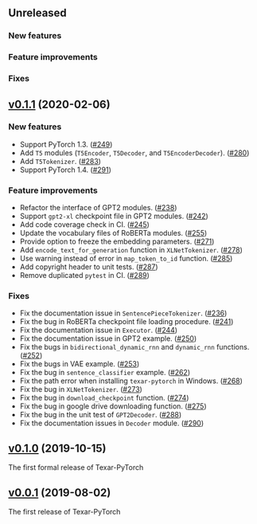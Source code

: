## Unreleased

### New features

### Feature improvements

### Fixes

## [v0.1.1](https://github.com/asyml/texar-pytorch/releases/tag/v0.1.0) (2020-02-06)

### New features

* Support PyTorch 1.3. ([#249](https://github.com/asyml/texar-pytorch/pull/249))
* Add `T5` modules (`T5Encoder`, `T5Decoder`, and `T5EncoderDecoder`). ([#280](https://github.com/asyml/texar-pytorch/pull/280))
* Add `T5Tokenizer`. ([#283](https://github.com/asyml/texar-pytorch/pull/283))
* Support PyTorch 1.4. ([#291](https://github.com/asyml/texar-pytorch/pull/291))

### Feature improvements

* Refactor the interface of GPT2 modules. ([#238](https://github.com/asyml/texar-pytorch/pull/238)) 
* Support `gpt2-xl` checkpoint file in GPT2 modules. ([#242](https://github.com/asyml/texar-pytorch/pull/242))
* Add code coverage check in CI. ([#245](https://github.com/asyml/texar-pytorch/pull/245))
* Update the vocabulary files of RoBERTa modules. ([#255](https://github.com/asyml/texar-pytorch/pull/255))
* Provide option to freeze the embedding parameters. ([#271](https://github.com/asyml/texar-pytorch/pull/271))
* Add `encode_text_for_generation` function in `XLNetTokenizer`. ([#278](https://github.com/asyml/texar-pytorch/pull/278))
* Use warning instead of error in `map_token_to_id` function. ([#285](https://github.com/asyml/texar-pytorch/pull/285))
* Add copyright header to unit tests. ([#287](https://github.com/asyml/texar-pytorch/pull/287))
* Remove duplicated `pytest` in CI. ([#289](https://github.com/asyml/texar-pytorch/pull/289))

### Fixes

* Fix the documentation issue in `SentencePieceTokenizer`. ([#236](https://github.com/asyml/texar-pytorch/pull/236))
* Fix the bug in RoBERTa checkpoint file loading procedure. ([#241](https://github.com/asyml/texar-pytorch/pull/241))
* Fix the documentation issue in `Executor`. ([#244](https://github.com/asyml/texar-pytorch/pull/244))
* Fix the documentation issue in GPT2 example. ([#250](https://github.com/asyml/texar-pytorch/pull/250))
* Fix the bugs in `bidirectional_dynamic_rnn` and `dynamic_rnn` functions. ([#252](https://github.com/asyml/texar-pytorch/pull/252))
* Fix the bugs in VAE example. ([#253](https://github.com/asyml/texar-pytorch/pull/253))
* Fix the bug in `sentence_classifier` example. ([#262](https://github.com/asyml/texar-pytorch/pull/262))
* Fix the path error when installing `texar-pytorch` in Windows. ([#268](https://github.com/asyml/texar-pytorch/pull/268))
* Fix the bug in `XLNetTokenizer`. ([#273](https://github.com/asyml/texar-pytorch/pull/273))
* Fix the bug in `download_checkpoint` function. ([#274](https://github.com/asyml/texar-pytorch/pull/274))
* Fix the bug in google drive downloading function. ([#275](https://github.com/asyml/texar-pytorch/pull/275))
* Fix the bug in the unit test of `GPT2Decoder`. ([#288](https://github.com/asyml/texar-pytorch/pull/288))
* Fix the documentation issues in `Decoder` module. ([#290](https://github.com/asyml/texar-pytorch/pull/290))

## [v0.1.0](https://github.com/asyml/texar-pytorch/releases/tag/v0.1.0) (2019-10-15)

The first formal release of Texar-PyTorch

## [v0.0.1](https://github.com/asyml/texar-pytorch/releases/tag/v0.0.1) (2019-08-02)

The first release of Texar-PyTorch
